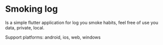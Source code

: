 # Smoking log
Is a simple flutter application for log you smoke habits, feel free of use you data, private, local.

Support platforms: android, ios, web, windows
